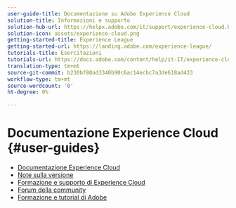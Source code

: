 ```yaml
---
user-guide-title: Documentazione su Adobe Experience Cloud
solution-title: Informazioni e supporto
solution-hub-url: https://helpx.adobe.com/it/support/experience-cloud.html
solution-icon: assets/experience-cloud.png
getting-started-title: Experience League
getting-started-url: https://landing.adobe.com/experience-league/
tutorials-title: Esercitazioni
tutorials-url: https://docs.adobe.com/content/help/it-IT/experience-cloud/tutorials/home.translate.html
translation-type: tm+mt
source-git-commit: b230bf80ad3340b90c6ac14ecbc7a3de618ad433
workflow-type: tm+mt
source-wordcount: '0'
ht-degree: 0%

---
```



# Documentazione Experience Cloud {#user-guides}

+ [Documentazione Experience Cloud](home.md)
+ [Note sulla versione](https://docs.adobe.com/content/help/it-IT/release-notes/experience-cloud/current.html)
+ [Formazione e supporto di Experience Cloud](https://helpx.adobe.com/it/support/experience-cloud.html)
+ [Forum della community](https://forums.adobe.com/community/experience-cloud/)
+ [Formazione e tutorial di Adobe](https://helpx.adobe.com/it/learning.html?promoid=KAUDK)

<!--
+ [About Moving to Experience League](/help/landing-user-guides/experience-league-preview.md)
-->